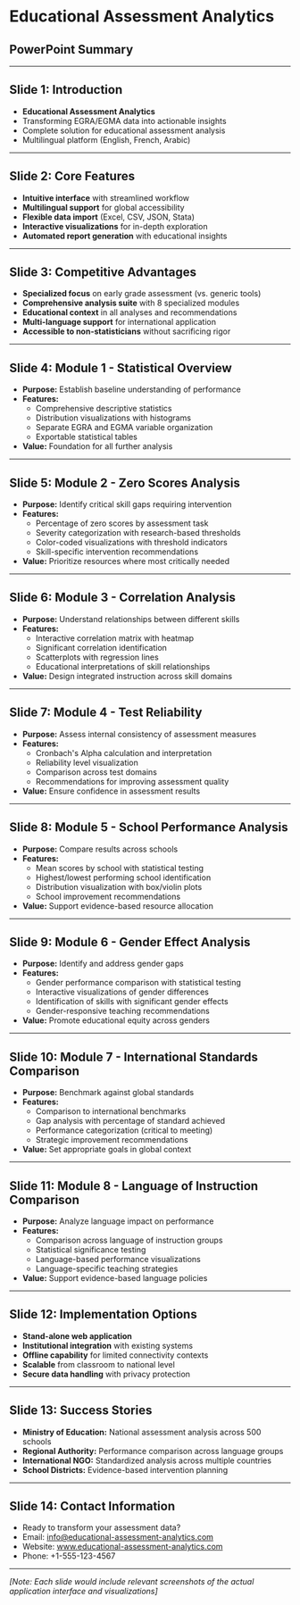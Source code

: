 # Educational Assessment Analytics
## PowerPoint Summary

---

## Slide 1: Introduction
- **Educational Assessment Analytics**
- Transforming EGRA/EGMA data into actionable insights
- Complete solution for educational assessment analysis
- Multilingual platform (English, French, Arabic)

---

## Slide 2: Core Features
- **Intuitive interface** with streamlined workflow
- **Multilingual support** for global accessibility
- **Flexible data import** (Excel, CSV, JSON, Stata)
- **Interactive visualizations** for in-depth exploration
- **Automated report generation** with educational insights

---

## Slide 3: Competitive Advantages
- **Specialized focus** on early grade assessment (vs. generic tools)
- **Comprehensive analysis suite** with 8 specialized modules
- **Educational context** in all analyses and recommendations
- **Multi-language support** for international application
- **Accessible to non-statisticians** without sacrificing rigor

---

## Slide 4: Module 1 - Statistical Overview
- **Purpose:** Establish baseline understanding of performance
- **Features:**
  - Comprehensive descriptive statistics
  - Distribution visualizations with histograms
  - Separate EGRA and EGMA variable organization
  - Exportable statistical tables
- **Value:** Foundation for all further analysis

---

## Slide 5: Module 2 - Zero Scores Analysis
- **Purpose:** Identify critical skill gaps requiring intervention
- **Features:**
  - Percentage of zero scores by assessment task
  - Severity categorization with research-based thresholds
  - Color-coded visualizations with threshold indicators
  - Skill-specific intervention recommendations
- **Value:** Prioritize resources where most critically needed

---

## Slide 6: Module 3 - Correlation Analysis
- **Purpose:** Understand relationships between different skills
- **Features:**
  - Interactive correlation matrix with heatmap
  - Significant correlation identification
  - Scatterplots with regression lines
  - Educational interpretations of skill relationships
- **Value:** Design integrated instruction across skill domains

---

## Slide 7: Module 4 - Test Reliability
- **Purpose:** Assess internal consistency of assessment measures
- **Features:**
  - Cronbach's Alpha calculation and interpretation
  - Reliability level visualization
  - Comparison across test domains
  - Recommendations for improving assessment quality
- **Value:** Ensure confidence in assessment results

---

## Slide 8: Module 5 - School Performance Analysis
- **Purpose:** Compare results across schools
- **Features:**
  - Mean scores by school with statistical testing
  - Highest/lowest performing school identification
  - Distribution visualization with box/violin plots
  - School improvement recommendations
- **Value:** Support evidence-based resource allocation

---

## Slide 9: Module 6 - Gender Effect Analysis
- **Purpose:** Identify and address gender gaps
- **Features:**
  - Gender performance comparison with statistical testing
  - Interactive visualizations of gender differences
  - Identification of skills with significant gender effects
  - Gender-responsive teaching recommendations
- **Value:** Promote educational equity across genders

---

## Slide 10: Module 7 - International Standards Comparison
- **Purpose:** Benchmark against global standards
- **Features:**
  - Comparison to international benchmarks
  - Gap analysis with percentage of standard achieved
  - Performance categorization (critical to meeting)
  - Strategic improvement recommendations
- **Value:** Set appropriate goals in global context

---

## Slide 11: Module 8 - Language of Instruction Comparison
- **Purpose:** Analyze language impact on performance
- **Features:**
  - Comparison across language of instruction groups
  - Statistical significance testing
  - Language-based performance visualizations
  - Language-specific teaching strategies
- **Value:** Support evidence-based language policies

---

## Slide 12: Implementation Options
- **Stand-alone web application**
- **Institutional integration** with existing systems
- **Offline capability** for limited connectivity contexts
- **Scalable** from classroom to national level
- **Secure data handling** with privacy protection

---

## Slide 13: Success Stories
- **Ministry of Education:** National assessment analysis across 500 schools
- **Regional Authority:** Performance comparison across language groups
- **International NGO:** Standardized analysis across multiple countries
- **School Districts:** Evidence-based intervention planning

---

## Slide 14: Contact Information
- Ready to transform your assessment data?
- Email: info@educational-assessment-analytics.com
- Website: www.educational-assessment-analytics.com
- Phone: +1-555-123-4567

---

*[Note: Each slide would include relevant screenshots of the actual application interface and visualizations]*
